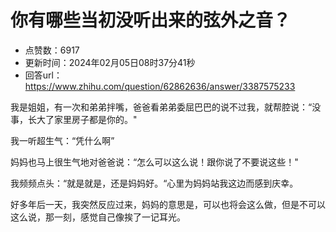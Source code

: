 # 你有哪些当初没听出来的弦外之音？
- 点赞数：6917
- 更新时间：2024年02月05日08时37分41秒
- 回答url：https://www.zhihu.com/question/62862636/answer/3387575233
<body>
 <p data-pid="qOkvS78z">我是姐姐，有一次和弟弟拌嘴，爸爸看弟弟委屈巴巴的说不过我，就帮腔说：“没事，长大了家里房子都是你的。"</p>
 <p data-pid="9bfw73f5">我一听超生气：“凭什么啊”</p>
 <p data-pid="4eFoTWf1">妈妈也马上很生气地对爸爸说：“怎么可以这么说！跟你说了不要说这些！"</p>
 <p data-pid="EggOsjb0">我频频点头：“就是就是，还是妈妈好。“心里为妈妈站我这边而感到庆幸。</p>
 <p data-pid="IxD0QGFs">好多年后一天，我突然反应过来，妈妈的意思是，可以也将会这么做，但是不可以这么说，那一刻，感觉自己像挨了一记耳光。</p>
 <p></p>
</body>